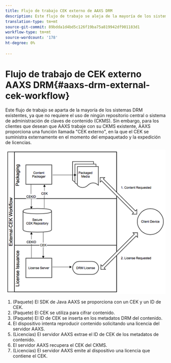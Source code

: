 ```yaml
---
title: Flujo de trabajo CEK externo de AAXS DRM
description: Este flujo de trabajo se aleja de la mayoría de los sistemas DRM existentes, ya que no requiere el uso de ningún repositorio central o sistema de administración de claves de contenido (CKMS)
translation-type: tm+mt
source-git-commit: 89bdda1d4bd5c126f19ba75a819942df901183d1
workflow-type: tm+mt
source-wordcount: '178'
ht-degree: 0%

---
```



# Flujo de trabajo de CEK externo AAXS DRM{#aaxs-drm-external-cek-workflow}

Este flujo de trabajo se aparta de la mayoría de los sistemas DRM existentes, ya que no requiere el uso de ningún repositorio central o sistema de administración de claves de contenido (CKMS). Sin embargo, para los clientes que desean que AAXS trabaje con su CKMS existente, AAXS proporciona una función llamada &quot;CEK externo&quot;, en la que el CEK se suministra externamente en el momento del empaquetado y la expedición de licencias.

![](assets/ECEK_Workflow.PNG)

1. (Paquete) El SDK de Java AAXS se proporciona con un CEK y un ID de CEK.
1. (Paquete) El CEK se utiliza para cifrar contenido.
1. (Paquete) El ID de CEK se inserta en los metadatos DRM del contenido.
1. El dispositivo intenta reproducir contenido solicitando una licencia del servidor AAXS.
1. (Licencias) El servidor AAXS extrae el ID de CEK de los metadatos de contenido.
1. El servidor AAXS recupera el CEK del CKMS.
1. (Licencias) El servidor AAXS emite al dispositivo una licencia que contiene el CEK.
